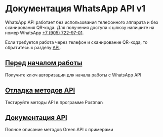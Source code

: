 # Документация WhatsApp API v1

WhatsApp API работает без использования телефонного аппарата и без сканирования QR-кода.
Для получения доступа к шлюзу напишите на номер WhatsApp [+7 (905) 722-97-01](https://api.whatsapp.com/send/?phone=79057229701&text=%D0%9F%D1%80%D0%BE%D1%88%D1%83%20%D0%BF%D1%80%D0%B5%D0%B4%D0%BE%D1%81%D1%82%D0%B0%D0%B2%D0%B8%D1%82%D1%8C%20%D0%B4%D0%BE%D1%81%D1%82%D1%83%D0%BF%20%D0%BA%20Green-API).

Если требуется работа через телефон и сканирование QR-кода, то обратитесь к разделу [API](/docs/index.html). 

## [Перед началом работы](before-start.md)
Получите ключ авторизации для начала работы с WhatsApp API

## [Отладка методов API](postman-collection.md)
Тестируйте методы API в программе Postman

## [Документация API](api/index.md)
Полное описание методов Green API с примерами